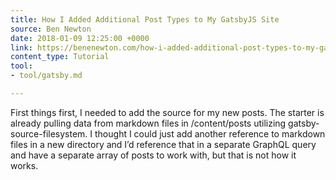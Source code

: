 ```yaml
---
title: How I Added Additional Post Types to My GatsbyJS Site
source: Ben Newton
date: 2018-01-09 12:25:00 +0000
link: https://benenewton.com/how-i-added-additional-post-types-to-my-gatsby-js-site/
content_type: Tutorial
tool:
- tool/gatsby.md

---
```

First things first, I needed to add the source for my new posts. The starter is already pulling data from markdown files in /content/posts utilizing gatsby-source-filesystem. I thought I could just add another reference to markdown files in a new directory and I’d reference that in a separate GraphQL query and have a separate array of posts to work with, but that is not how it works. 





